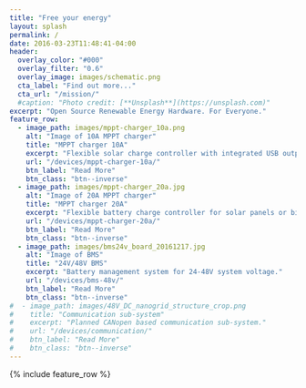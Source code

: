 ```yaml
---
title: "Free your energy"
layout: splash
permalink: /
date: 2016-03-23T11:48:41-04:00
header:
  overlay_color: "#000"
  overlay_filter: "0.6"
  overlay_image: images/schematic.png
  cta_label: "Find out more..."
  cta_url: "/mission/"
  #caption: "Photo credit: [**Unsplash**](https://unsplash.com)"
excerpt: "Open Source Renewable Energy Hardware. For Everyone."
feature_row:
  - image_path: images/mppt-charger_10a.png
    alt: "Image of 10A MPPT charger"
    title: "MPPT charger 10A"
    excerpt: "Flexible solar charge controller with integrated USB output."
    url: "/devices/mppt-charger-10a/"
    btn_label: "Read More"
    btn_class: "btn--inverse"
  - image_path: images/mppt-charger_20a.jpg
    alt: "Image of 20A MPPT charger"
    title: "MPPT charger 20A"
    excerpt: "Flexible battery charge controller for solar panels or bicycle generators."
    url: "/devices/mppt-charger-20a/"
    btn_label: "Read More"
    btn_class: "btn--inverse"
  - image_path: images/bms24v_board_20161217.jpg
    alt: "Image of BMS"
    title: "24V/48V BMS"
    excerpt: "Battery management system for 24-48V system voltage."
    url: "/devices/bms-48v/"
    btn_label: "Read More"
    btn_class: "btn--inverse"
#  - image_path: images/48V_DC_nanogrid_structure_crop.png
#    title: "Communication sub-system"
#    excerpt: "Planned CANopen based communication sub-system."
#    url: "/devices/communication/"
#    btn_label: "Read More"
#    btn_class: "btn--inverse"
---
```


{% include feature_row %}

